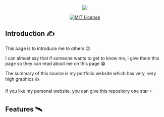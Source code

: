 <p align="center">
  <img src="http://4.bp.blogspot.com/-kShj43qp1JU/V-Tu_TmUfiI/AAAAAAAAAJM/ph6o1uw6AkQ1m6IBhYHd6DkhdndJGf4VgCK4B/s400/portfolio-banner.jpg" />
</p>

<p align="center">
  <a href="/Liecense">
    <img src="https://img.shields.io/github/license/1nj3ct0rrr/1nj3ct0rrr.github.io.svg" alt="MIT License" />
  </a>
</p>

## Introduction ✍️

This page is to introduce me to others 😉

I can almost say that if someone wants to get to know me, I give them this page so they can read about me on this page 😁

The summary of this source is my portfolio website which has very, very high graphics 👍

If you like my personal website, you can give this repository one star ⭐

## Features 🛰️


